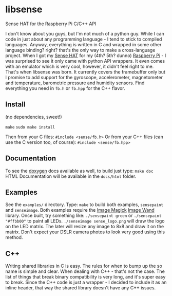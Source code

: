 # libsense
Sense HAT for the Raspberry Pi C/C++ API

I don't know about you guys, but I'm not much of a python guy.
While I can code in just about any programming language - I tend to stick to compiled languages.
Anyway, everything is written in C and wrapped in some other language binding? right? that's the only way to make a cross-language project.
When I got my [Sense HAT](https://www.raspberrypi.org/products/sense-hat/) for my (4th? 5th? dunno) [Raspberry Pi](https://www.raspberrypi.org/) - I was surprised to see it only came with python API wrappers.
It even comes with an emulator which is very cool, however, it didn't feel right to me.
That's when libsense was born.
It currently covers the framebuffer only but I promise to add support for the gyroscope, accelerometer, magnetometer and temperature, barometric pressure and humidity sensors.
Find everything you need in `fb.h` or `fb.hpp` for the C++ flavor.

## Install
(no dependencies, sweet!)

`make`
`sudo make install`

Then from your C files:
`#include <sense/fb.h>`
Or from your C++ files (can use the C version too, of course):
`#include <sense/fb.hpp>`

## Documentation

To see the [doxygen](http://doxygen.org/) docs available as well, to build just type:
`make doc`
HTML Documentation will be available in the `docs/html` folder.

## Examples

See the `examples/` directory.
Type:
`make` to build both examples, `sensepaint` and `senseimage`.
Both examples require the [Image Magick](https://www.imagemagick.org/) [Image Wand](https://www.imagemagick.org/script/magick-wand.php) library.
Once built, try something like:
`./sensepaint green` or `./sensepaint "#ffbb00"` to paint all LEDs.
`./senseimage sense_logo.png` will draw the logo on the LED matrix.
The later will resize any image to 8x8 and draw it on the matrix.
Don't expect your DSLR camera photos to look very good using this method.

## C++
Writing shared libraries in C is easy.
The rules for when to bump up the so name is simple and clear.
When dealing with C++ - that's not the case.
The list of things that break binary compatibility is very long, and it's super easy to break.
Since the C++ code is just a wrapper - I decided to include it as an inline header, that way the shared library doesn't have any C++ issues.

